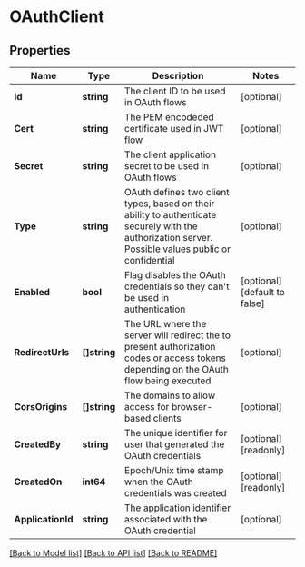 # OAuthClient

## Properties

Name | Type | Description | Notes
------------ | ------------- | ------------- | -------------
**Id** | **string** | The client ID to be used in OAuth flows | [optional] 
**Cert** | **string** | The PEM encodeded certificate used in JWT flow | [optional] 
**Secret** | **string** | The client application secret to be used in OAuth flows | [optional] 
**Type** | **string** | OAuth defines two client types, based on their ability to authenticate securely with the authorization server. Possible values public or confidential | [optional] 
**Enabled** | **bool** | Flag disables the OAuth credentials so they can&#39;t be used in authentication | [optional] [default to false]
**RedirectUrls** | **[]string** | The URL where the server will redirect the to present authorization codes or access tokens depending on the OAuth flow being executed | [optional] 
**CorsOrigins** | **[]string** | The domains to allow access for browser-based clients | [optional] 
**CreatedBy** | **string** | The unique identifier for user that generated the OAuth credentials | [optional] [readonly] 
**CreatedOn** | **int64** | Epoch/Unix time stamp when the OAuth credentials was created | [optional] [readonly] 
**ApplicationId** | **string** | The application identifier associated with the OAuth credential | [optional] 

[[Back to Model list]](../README.md#documentation-for-models) [[Back to API list]](../README.md#documentation-for-api-endpoints) [[Back to README]](../README.md)


